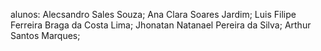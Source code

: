 alunos: 
Alecsandro Sales Souza;
Ana Clara Soares Jardim;
Luis Filipe Ferreira Braga da Costa Lima;
Jhonatan Natanael Pereira da Silva;
Arthur Santos Marques;
